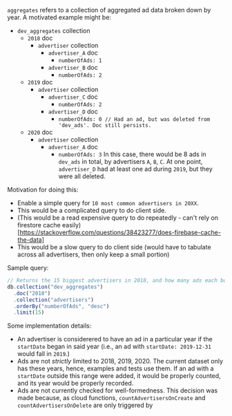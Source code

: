 `aggregates` refers to a collection of aggregated ad data broken down by year. 
A motivated example might be: 
- `dev_aggregates` collection
  - `2018` doc
    - `advertiser` collection
      - `advertiser_A` doc
        - `numberOfAds: 1`
      - `advertiser_B` doc
        - `numberOfAds: 2`
  - `2019` doc
    - `advertiser` collection
      - `advertiser_C` doc
        - `numberOfAds: 2`
      - `advertiser_D` doc
        - `numberOfAds: 0 // Had an ad, but was deleted from 'dev_ads'. Doc still persists.`
  - `2020` doc
    - `advertiser` collection
      - `advertiser_A` doc
        - `numberOfAds: 3`
In this case, there would be 8 ads in `dev_ads` in total, 
by advertisers `A`, `B`, `C`. At one point, `advertiser_D` had at least one ad
during `2019`, but they were all deleted. 

Motivation for doing this: 
- Enable a simple query for `10 most common advertisers in 20XX`.  
- This would be a complicated query to do client side. 
- (This would be a read expensive query to do repeatedly - 
   can't rely on firestore cache easily) [https://stackoverflow.com/questions/38423277/does-firebase-cache-the-data]
- This would be a slow query to do client side (would have to tabulate across 
  all advertisers, then only keep a small portion)

Sample query: 
```javascript
// Returns the 15 biggest advertisers in 2018, and how many ads each bought.
db.collection("dev_aggregates")
  .doc("2018")
  .collection("advertisers")
  .orderBy("numberOfAds", "desc")
  .limit(15)
```
Some implementation details: 
- An advertiser is considerered to have
  an ad in a particular year if the `startDate` began in said year (i.e., an ad
  with `startDate: 2019-12-31` would fall in `2019`.)
- Ads are not *strictly* limited to 2018, 2019, 2020. The current dataset
  only has these years, hence, examples and tests use them. 
  If an ad with a `startDate` outside this range were added,
  it would be properly counted, and its year would be properly recorded.   
- Ads are not currently checked for well-formedness. This decision was made 
  because, as cloud functions, `countAdvertisersOnCreate` and 
  `countAdvertisersOnDelete` are only triggered by


  